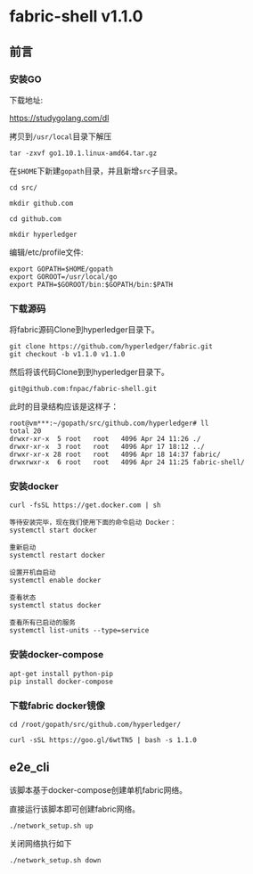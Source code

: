 # fabric-shell v1.1.0

## 前言

### 安装GO

下载地址:

https://studygolang.com/dl

拷贝到`/usr/local`目录下解压

```text
tar -zxvf go1.10.1.linux-amd64.tar.gz
```

在`$HOME`下新建`gopath`目录，并且新增`src`子目录。

```text
cd src/

mkdir github.com

cd github.com

mkdir hyperledger
```

编辑/etc/profile文件:

```text
export GOPATH=$HOME/gopath
export GOROOT=/usr/local/go
export PATH=$GOROOT/bin:$GOPATH/bin:$PATH
```

### 下载源码

将fabric源码Clone到hyperledger目录下。

```text
git clone https://github.com/hyperledger/fabric.git
git checkout -b v1.1.0 v1.1.0
```

然后将该代码Clone到到hyperledger目录下。

```text
git@github.com:fnpac/fabric-shell.git
```

此时的目录结构应该是这样子：

```text
root@vm***:~/gopath/src/github.com/hyperledger# ll
total 20
drwxr-xr-x  5 root   root   4096 Apr 24 11:26 ./
drwxr-xr-x  3 root   root   4096 Apr 17 18:12 ../
drwxr-xr-x 28 root   root   4096 Apr 18 14:37 fabric/
drwxrwxr-x  6 root   root   4096 Apr 24 11:25 fabric-shell/
```

### 安装docker

```text
curl -fsSL https://get.docker.com | sh

等待安装完毕，现在我们使用下面的命令启动 Docker：
systemctl start docker

重新启动
systemctl restart docker

设置开机自启动
systemctl enable docker

查看状态
systemctl status docker

查看所有已启动的服务
systemctl list-units --type=service
```

### 安装docker-compose

```text
apt-get install python-pip
pip install docker-compose
```

### 下载fabric docker镜像

```text
cd /root/gopath/src/github.com/hyperledger/

curl -sSL https://goo.gl/6wtTN5 | bash -s 1.1.0
```

## e2e_cli

该脚本基于docker-compose创建单机fabric网络。

直接运行该脚本即可创建fabric网络。

```text
./network_setup.sh up
```

关闭网络执行如下

```text
./network_setup.sh down
```